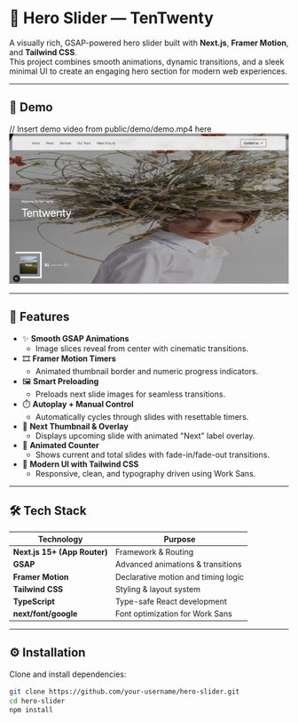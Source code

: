 
# 🌸 Hero Slider — TenTwenty

A visually rich, GSAP-powered hero slider built with **Next.js**, **Framer Motion**, and **Tailwind CSS**.  
This project combines smooth animations, dynamic transitions, and a sleek minimal UI to create an engaging hero section for modern web experiences.
 
---

## 🎥 Demo

// Insert demo video from public/demo/demo.mp4 here
[![Hero Slider Demo](public/demo/thumbnail.png)](public/demo/tentwenty-recording.webm)

---

## 🚀 Features

- ✨ **Smooth GSAP Animations**
  - Image slices reveal from center with cinematic transitions.
- 🎞️ **Framer Motion Timers**
  - Animated thumbnail border and numeric progress indicators.
- 🖼️ **Smart Preloading**
  - Preloads next slide images for seamless transitions.
- ⏱️ **Autoplay + Manual Control**
  - Automatically cycles through slides with resettable timers.
- 🧭 **Next Thumbnail & Overlay**
  - Displays upcoming slide with animated "Next" label overlay.
- 🔢 **Animated Counter**
  - Shows current and total slides with fade-in/fade-out transitions.
- 🎨 **Modern UI with Tailwind CSS**
  - Responsive, clean, and typography driven using Work Sans.

---

## 🛠️ Tech Stack

| Technology | Purpose |
|-------------|----------|
| **Next.js 15+ (App Router)** | Framework & Routing |
| **GSAP** | Advanced animations & transitions |
| **Framer Motion** | Declarative motion and timing logic |
| **Tailwind CSS** | Styling & layout system |
| **TypeScript** | Type-safe React development |
| **next/font/google** | Font optimization for Work Sans |

---

## ⚙️ Installation

Clone and install dependencies:

```bash
git clone https://github.com/your-username/hero-slider.git
cd hero-slider
npm install
```


